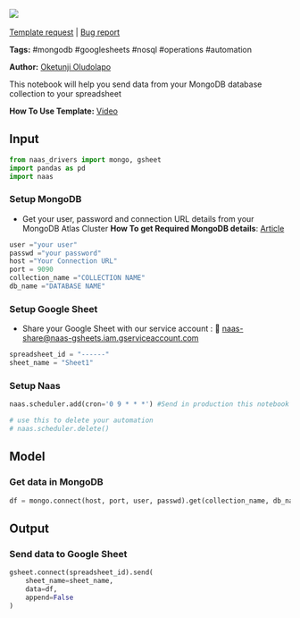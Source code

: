 <a href="https://app.naas.ai/user-redirect/naas/downloader?url=https://raw.githubusercontent.com/jupyter-naas/awesome-notebooks/master/MongoDB/MongoDB_Send_data_to_Google_Sheets.ipynb" target="_parent"><img src="https://naasai-public.s3.eu-west-3.amazonaws.com/open_in_naas.svg"/></a><br><br><a href="https://github.com/jupyter-naas/awesome-notebooks/issues/new?assignees=&labels=&template=template-request.md&title=Tool+-+Action+of+the+notebook+">Template request</a> | <a href="https://github.com/jupyter-naas/awesome-notebooks/issues/new?assignees=&labels=bug&template=bug_report.md&title=MongoDB+-+Send+data+to+Google+Sheets:+Error+short+description">Bug report</a>

**Tags:** #mongodb #googlesheets #nosql #operations #automation

**Author:** [Oketunji Oludolapo](https://www.linkedin.com/in/oludolapo-oketunji/)

This notebook will help you send data from your MongoDB database collection to your spreadsheet

**How To Use Template:** [Video](https://drive.google.com/file/d/1lAZdZP6qk4tZepgWJtiQ6rL6D3wosPSN/view?usp=sharing)

## Input


```python
from naas_drivers import mongo, gsheet
import pandas as pd
import naas
```

### Setup MongoDB
- Get your user, password and connection URL details from your MongoDB Atlas Cluster
**How To get Required MongoDB details**: [Article](https://towardsdev.com/part-6-7-of-python-mongodb-tutorial-series-for-data-scientists-connecting-mongodb-atlas-to-python-d7169445fca1)


```python
user ="your user"
passwd ="your password"
host ="Your Connection URL"
port = 9090
collection_name ="COLLECTION NAME"
db_name ="DATABASE NAME"
```

### Setup Google Sheet
- Share your Google Sheet with our service account : 🔗 naas-share@naas-gsheets.iam.gserviceaccount.com


```python
spreadsheet_id = "------"
sheet_name = "Sheet1"
```

### Setup Naas


```python
naas.scheduler.add(cron='0 9 * * *') #Send in production this notebook and run it, every day at 9:00.

# use this to delete your automation
# naas.scheduler.delete()
```

## Model

### Get data in MongoDB


```python
df = mongo.connect(host, port, user, passwd).get(collection_name, db_name)
```

## Output

### Send data to Google Sheet


```python
gsheet.connect(spreadsheet_id).send(
    sheet_name=sheet_name,
    data=df,
    append=False
)
```

